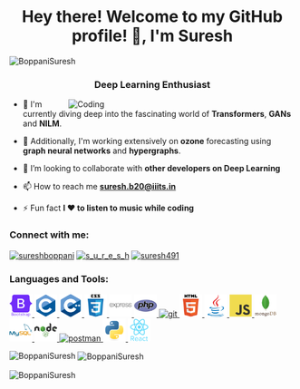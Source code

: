 <h1 align="center">Hey there! Welcome to my GitHub profile! 👋, I'm Suresh</h1>
<p align="left"> <img src="https://komarev.com/ghpvc/?username=BoppaniSuresh&label=Profile%20views&color=0e75b6&style=flat" alt="BoppaniSuresh" /> </p>
<h3 align="center">Deep Learning Enthusiast</h3>
<img  align="right" alt="Coding" width="400" src="https://cdn.dribbble.com/users/4382412/screenshots/15633275/media/085a014ebebde73e5cd510c93941f49a.gif">

- 🔭 I'm currently diving deep into the fascinating world of **Transformers**, **GANs** and **NILM**.

- 🌱 Additionally, I'm working extensively on **ozone** forecasting using **graph neural networks** and **hypergraphs**.

- 👯 I’m looking to collaborate with **other developers on Deep Learning**

- 📫 How to reach me **suresh.b20@iiits.in**

- ⚡ Fun fact **I ❤️ to listen to music while coding**

<h3 align="left">Connect with me:</h3>
<p align="left">
<a href="https://www.linkedin.com/in/sureshboppani/" target="blank"><img align="center" src="https://raw.githubusercontent.com/rahuldkjain/github-profile-readme-generator/master/src/images/icons/Social/linked-in-alt.svg" alt="sureshboppani" height="30" width="40" /></a>
<a href="https://codeforces.com/profile/s_u_r_e_s_h" target="blank"><img align="center" src="https://cdn.jsdelivr.net/npm/simple-icons@3.1.0/icons/codeforces.svg" alt="s_u_r_e_s_h" height="30" width="40" /></a>
<a href="https://www.kaggle.com/suresh491" target="blank"><img align="center" src="https://cdn.jsdelivr.net/gh/devicons/devicon@latest/icons/kaggle/kaggle-original.svg" alt="suresh491" height="30" width="40" /></a>
</p>

<h3 align="left">Languages and Tools:</h3>
<p align="left"> <a href="https://getbootstrap.com" target="_blank" rel="noreferrer"> <img src="https://raw.githubusercontent.com/devicons/devicon/master/icons/bootstrap/bootstrap-plain-wordmark.svg" alt="bootstrap" width="40" height="40"/> </a> <a href="https://www.cprogramming.com/" target="_blank" rel="noreferrer"> <img src="https://raw.githubusercontent.com/devicons/devicon/master/icons/c/c-original.svg" alt="c" width="40" height="40"/> </a> <a href="https://www.w3schools.com/cpp/" target="_blank" rel="noreferrer"> <img src="https://raw.githubusercontent.com/devicons/devicon/master/icons/cplusplus/cplusplus-original.svg" alt="cplusplus" width="40" height="40"/> </a> <a href="https://www.w3schools.com/css/" target="_blank" rel="noreferrer"> <img src="https://raw.githubusercontent.com/devicons/devicon/master/icons/css3/css3-original-wordmark.svg" alt="css3" width="40" height="40"/> </a> <a href="https://expressjs.com" target="_blank" rel="noreferrer"> <img src="https://raw.githubusercontent.com/devicons/devicon/master/icons/express/express-original-wordmark.svg" alt="express" width="40" height="40"/> </a>  <a href="https://www.php.net/" target="_blank" rel="noreferrer"> <img src="https://raw.githubusercontent.com/devicons/devicon/master/icons/php/php-original.svg" alt="php" width="40" height="40"/> </a>  <a href="https://git-scm.com/" target="_blank" rel="noreferrer"> <img src="https://www.vectorlogo.zone/logos/git-scm/git-scm-icon.svg" alt="git" width="40" height="40"/> </a> <a href="https://www.w3.org/html/" target="_blank" rel="noreferrer"> <img src="https://raw.githubusercontent.com/devicons/devicon/master/icons/html5/html5-original-wordmark.svg" alt="html5" width="40" height="40"/> </a> <a href="https://www.java.com" target="_blank" rel="noreferrer"> <img src="https://raw.githubusercontent.com/devicons/devicon/master/icons/java/java-original.svg" alt="java" width="40" height="40"/> </a> <a href="https://developer.mozilla.org/en-US/docs/Web/JavaScript" target="_blank" rel="noreferrer"> <img src="https://raw.githubusercontent.com/devicons/devicon/master/icons/javascript/javascript-original.svg" alt="javascript" width="40" height="40"/> </a> <a href="https://www.mongodb.com/" target="_blank" rel="noreferrer"> <img src="https://raw.githubusercontent.com/devicons/devicon/master/icons/mongodb/mongodb-original-wordmark.svg" alt="mongodb" width="40" height="40"/> </a> <a href="https://www.mysql.com/" target="_blank" rel="noreferrer"> <img src="https://raw.githubusercontent.com/devicons/devicon/master/icons/mysql/mysql-original-wordmark.svg" alt="mysql" width="40" height="40"/> </a> <a href="https://nodejs.org" target="_blank" rel="noreferrer"> <img src="https://raw.githubusercontent.com/devicons/devicon/master/icons/nodejs/nodejs-original-wordmark.svg" alt="nodejs" width="40" height="40"/> </a> <a href="https://postman.com" target="_blank" rel="noreferrer"> <img src="https://www.vectorlogo.zone/logos/getpostman/getpostman-icon.svg" alt="postman" width="40" height="40"/> </a> <a href="https://www.python.org" target="_blank" rel="noreferrer"> <img src="https://raw.githubusercontent.com/devicons/devicon/master/icons/python/python-original.svg" alt="python" width="40" height="40"/> </a> <a href="https://reactjs.org/" target="_blank" rel="noreferrer"> <img src="https://raw.githubusercontent.com/devicons/devicon/master/icons/react/react-original-wordmark.svg" alt="react" width="40" height="40"/> </a> </p>

<p><img align="left" src="https://github-readme-stats.vercel.app/api/top-langs?username=BoppaniSuresh&show_icons=true&locale=en&layout=compact" alt="BoppaniSuresh" /></p>

<p>&nbsp;<img align="center" src="https://github-readme-stats.vercel.app/api?username=BoppaniSuresh&show_icons=true&locale=en" alt="BoppaniSuresh" /></p>

<p><img align="center" src="https://github-readme-streak-stats.herokuapp.com/?user=BoppaniSuresh&" alt="BoppaniSuresh" /></p>

